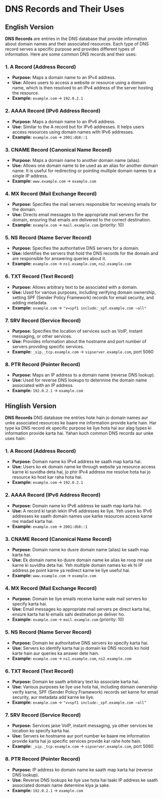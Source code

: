 # DNS Records and Their Uses

## English Version

**DNS Records** are entries in the DNS database that provide information about domain names and their associated resources. Each type of DNS record serves a specific purpose and provides different types of information. Here are some common DNS records and their uses:

### 1. A Record (Address Record)
- **Purpose:** Maps a domain name to an IPv4 address.
- **Use:** Allows users to access a website or resource using a domain name, which is then resolved to an IPv4 address of the server hosting the resource.
- **Example:** `example.com` -> `192.0.2.1`

### 2. AAAA Record (IPv6 Address Record)
- **Purpose:** Maps a domain name to an IPv6 address.
- **Use:** Similar to the A record but for IPv6 addresses. It helps users access resources using domain names with IPv6 addresses.
- **Example:** `example.com` -> `2001:db8::1`

### 3. CNAME Record (Canonical Name Record)
- **Purpose:** Maps a domain name to another domain name (alias).
- **Use:** Allows one domain name to be used as an alias for another domain name. It is useful for redirecting or pointing multiple domain names to a single IP address.
- **Example:** `www.example.com` -> `example.com`

### 4. MX Record (Mail Exchange Record)
- **Purpose:** Specifies the mail servers responsible for receiving emails for the domain.
- **Use:** Directs email messages to the appropriate mail servers for the domain, ensuring that emails are delivered to the correct destination.
- **Example:** `example.com` -> `mail.example.com` (priority: 10)

### 5. NS Record (Name Server Record)
- **Purpose:** Specifies the authoritative DNS servers for a domain.
- **Use:** Identifies the servers that hold the DNS records for the domain and are responsible for answering queries about it.
- **Example:** `example.com` -> `ns1.example.com`, `ns2.example.com`

### 6. TXT Record (Text Record)
- **Purpose:** Allows arbitrary text to be associated with a domain.
- **Use:** Used for various purposes, including verifying domain ownership, setting SPF (Sender Policy Framework) records for email security, and adding metadata.
- **Example:** `example.com` -> `"v=spf1 include:_spf.example.com ~all"`

### 7. SRV Record (Service Record)
- **Purpose:** Specifies the location of services such as VoIP, instant messaging, or other services.
- **Use:** Provides information about the hostname and port number of servers providing specific services.
- **Example:** `_sip._tcp.example.com` -> `sipserver.example.com`, port 5060

### 8. PTR Record (Pointer Record)
- **Purpose:** Maps an IP address to a domain name (reverse DNS lookup).
- **Use:** Used for reverse DNS lookups to determine the domain name associated with an IP address.
- **Example:** `192.0.2.1` -> `example.com`

## Hinglish Version

**DNS Records** DNS database me entries hote hain jo domain names aur unke associated resources ke baare me information provide karte hain. Har type ka DNS record ek specific purpose ke liye hota hai aur alag types ki information provide karta hai. Yahan kuch common DNS records aur unke uses hain:

### 1. A Record (Address Record)
- **Purpose:** Domain name ko IPv4 address ke saath map karta hai.
- **Use:** Users ko ek domain name ke through website ya resource access karne ki suvidha deta hai, jo phir IPv4 address me resolve hota hai jo resource ko host kar raha hota hai.
- **Example:** `example.com` -> `192.0.2.1`

### 2. AAAA Record (IPv6 Address Record)
- **Purpose:** Domain name ko IPv6 address ke saath map karta hai.
- **Use:** A record ki tarah lekin IPv6 addresses ke liye. Yeh users ko IPv6 addresses ke saath domain names use karke resources access karne me madad karta hai.
- **Example:** `example.com` -> `2001:db8::1`

### 3. CNAME Record (Canonical Name Record)
- **Purpose:** Domain name ko dusre domain name (alias) ke saath map karta hai.
- **Use:** Ek domain name ko dusre domain name ke alias ke roop me use karne ki suvidha deta hai. Yeh multiple domain names ko ek hi IP address pe point karne ya redirect karne ke liye useful hai.
- **Example:** `www.example.com` -> `example.com`

### 4. MX Record (Mail Exchange Record)
- **Purpose:** Domain ke liye emails receive karne wale mail servers ko specify karta hai.
- **Use:** Email messages ko appropriate mail servers pe direct karta hai, ensure karta hai ki emails sahi destination pe deliver ho.
- **Example:** `example.com` -> `mail.example.com` (priority: 10)

### 5. NS Record (Name Server Record)
- **Purpose:** Domain ke authoritative DNS servers ko specify karta hai.
- **Use:** Servers ko identify karta hai jo domain ke DNS records ko hold karte hain aur queries ka answer dete hain.
- **Example:** `example.com` -> `ns1.example.com`, `ns2.example.com`

### 6. TXT Record (Text Record)
- **Purpose:** Domain ke saath arbitrary text ko associate karta hai.
- **Use:** Various purposes ke liye use hota hai, including domain ownership verify karne, SPF (Sender Policy Framework) records set karne for email security, aur metadata add karne ke liye.
- **Example:** `example.com` -> `"v=spf1 include:_spf.example.com ~all"`

### 7. SRV Record (Service Record)
- **Purpose:** Services jaise VoIP, instant messaging, ya other services ke location ko specify karta hai.
- **Use:** Servers ke hostname aur port number ke baare me information provide karta hai jo specific services provide kar rahe hote hain.
- **Example:** `_sip._tcp.example.com` -> `sipserver.example.com`, port 5060

### 8. PTR Record (Pointer Record)
- **Purpose:** IP address ko domain name ke saath map karta hai (reverse DNS lookup).
- **Use:** Reverse DNS lookups ke liye use hota hai taaki IP address ke saath associated domain name determine kiya ja sake.
- **Example:** `192.0.2.1` -> `example.com`
